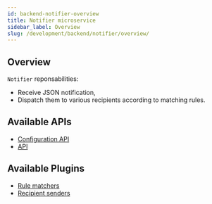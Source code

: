 ```yaml
---
id: backend-notifier-overview
title: Notifier microservice
sidebar_label: Overview
slug: /development/backend/notifier/overview/
---
```


## Overview

`Notifier` reponsabilities:

*   Receive JSON notification,
*   Dispatch them to various recipients according to matching rules.


## Available APIs

* [Configuration API](../api/configuration/)
* [API](../api/)

## Available Plugins

* [Rule matchers](../plugins#rule-matcher-plugins/)
* [Recipient senders](../plugins#recipient-sender-plugins/)

